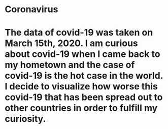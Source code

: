 # Coronavirus

# The data of covid-19 was taken on March 15th, 2020. I am curious about covid-19 when I came back to my hometown and the case of covid-19 is the hot case in the world. I decide to visualize how worse this covid-19 that has been spread out to other countries in order to fulfill my curiosity. 
